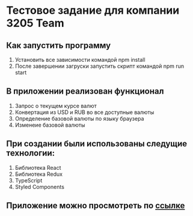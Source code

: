 # Тестовое задание для компании 3205 Team

## Как запустить программу

1. Установить все зависимости командой npm install
2. После завершении загруски запустить скрипт командой npm run start

## В приложении реализован функционал

1. Запрос о текущем курсе валют
2. Конвертация из USD и RUB во все доступные валюты
3. Определение базовой валюты по языку браузера
4. Изменеие базовой валюты

## При создании были использованы следущие технологии:

1. Библиотека React
2. Библиотека Redux
3. TypeScript
4. Styled Components

## Приложение можно просмотреть по [ссылке]()
